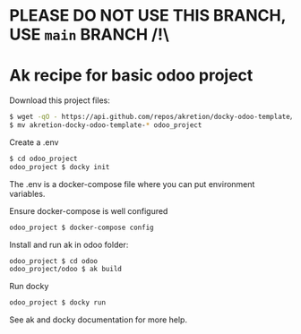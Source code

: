 # PLEASE DO NOT USE THIS BRANCH, USE `main` BRANCH /!\

# Ak recipe for basic odoo project


Download this project files:
```sh
$ wget -qO - https://api.github.com/repos/akretion/docky-odoo-template/tarball/master | tar xvz
$ mv akretion-docky-odoo-template-* odoo_project
```

Create a .env
```sh
$ cd odoo_project
odoo_project $ docky init
```

The .env is a docker-compose file where you can put environment variables.

Ensure docker-compose is well configured
```sh
odoo_project $ docker-compose config
```

Install and run ak in odoo folder: 
```sh
odoo_project $ cd odoo
odoo_project/odoo $ ak build
```

Run docky
```sh
odoo_project $ docky run
```

See ak and docky documentation for more help.
